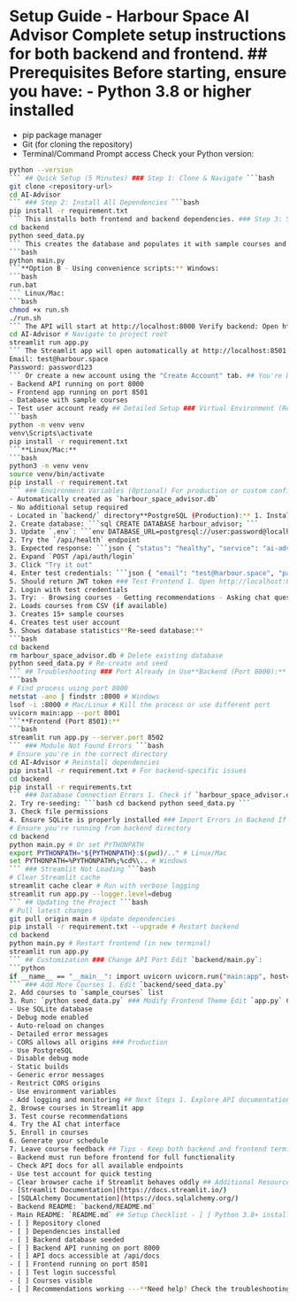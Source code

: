 ﻿# Setup Guide - Harbour Space AI Advisor Complete setup instructions for both backend and frontend. ## Prerequisites Before starting, ensure you have: - Python 3.8 or higher installed
- pip package manager
- Git (for cloning the repository)
- Terminal/Command Prompt access Check your Python version:
```bash
python --version
``` ## Quick Setup (5 Minutes) ### Step 1: Clone & Navigate ```bash
git clone <repository-url>
cd AI-Advisor
``` ### Step 2: Install All Dependencies ```bash
pip install -r requirement.txt
``` This installs both frontend and backend dependencies. ### Step 3: Setup Backend ```bash
cd backend
python seed_data.py
``` This creates the database and populates it with sample courses and a test user. ### Step 4: Start Backend API**Option A - Using Python directly:**
```bash
python main.py
```**Option B - Using convenience scripts:** Windows:
```bash
run.bat
``` Linux/Mac:
```bash
chmod +x run.sh
./run.sh
``` The API will start at http://localhost:8000 Verify backend: Open http://localhost:8000/api/docs ### Step 5: Start Frontend Open a**new terminal window** (keep backend running), then: ```bash
cd AI-Advisor # Navigate to project root
streamlit run app.py
``` The Streamlit app will open automatically at http://localhost:8501 ## Login to the Application Use the test account created during setup: ```
Email: test@harbour.space
Password: password123
``` Or create a new account using the "Create Account" tab. ## You're Done! You should now have:
- Backend API running on port 8000
- Frontend app running on port 8501
- Database with sample courses
- Test user account ready ## Detailed Setup ### Virtual Environment (Recommended) For a cleaner installation, use a virtual environment:**Windows:**
```bash
python -m venv venv
venv\Scripts\activate
pip install -r requirement.txt
```**Linux/Mac:**
```bash
python3 -m venv venv
source venv/bin/activate
pip install -r requirement.txt
``` ### Environment Variables (Optional) For production or custom configuration: 1. Copy the example file: ```bash cd backend cp .env.example .env ``` 2. Edit `.env` with your settings: ```env SECRET_KEY=your-secure-secret-key DATABASE_URL=sqlite:///./harbour_space_advisor.db ACCESS_TOKEN_EXPIRE_MINUTES=1440 ``` ### Database Configuration**SQLite (Default - Development):**
- Automatically created as `harbour_space_advisor.db`
- No additional setup required
- Located in `backend/` directory**PostgreSQL (Production):** 1. Install PostgreSQL
2. Create database: ```sql CREATE DATABASE harbour_advisor; ```
3. Update `.env`: ```env DATABASE_URL=postgresql://user:password@localhost:5432/harbour_advisor ``` ## Verifying Installation ### Test Backend 1. Open http://localhost:8000/api/docs
2. Try the `/api/health` endpoint
3. Expected response: ```json { "status": "healthy", "service": "ai-advisor-api" } ``` ### Test Authentication 1. In Swagger UI (http://localhost:8000/api/docs)
2. Expand `POST /api/auth/login`
3. Click "Try it out"
4. Enter test credentials: ```json { "email": "test@harbour.space", "password": "password123" } ```
5. Should return JWT token ### Test Frontend 1. Open http://localhost:8501
2. Login with test credentials
3. Try: - Browsing courses - Getting recommendations - Asking chat questions - Viewing your schedule ## Database Seeding The `seed_data.py` script does: 1. Creates all database tables
2. Loads courses from CSV (if available)
3. Creates 15+ sample courses
4. Creates test user account
5. Shows database statistics**Re-seed database:**
```bash
cd backend
rm harbour_space_advisor.db # Delete existing database
python seed_data.py # Re-create and seed
``` ## Troubleshooting ### Port Already in Use**Backend (Port 8000):**
```bash
# Find process using port 8000
netstat -ano | findstr :8000 # Windows
lsof -i :8000 # Mac/Linux # Kill the process or use different port
uvicorn main:app --port 8001
```**Frontend (Port 8501):**
```bash
streamlit run app.py --server.port 8502
``` ### Module Not Found Errors ```bash
# Ensure you're in the correct directory
cd AI-Advisor # Reinstall dependencies
pip install -r requirement.txt # For backend-specific issues
cd backend
pip install -r requirements.txt
``` ### Database Connection Errors 1. Check if `harbour_space_advisor.db` exists in `backend/`
2. Try re-seeding: ```bash cd backend python seed_data.py ```
3. Check file permissions
4. Ensure SQLite is properly installed ### Import Errors in Backend If you see "No module named 'backend'": ```bash
# Ensure you're running from backend directory
cd backend
python main.py # Or set PYTHONPATH
export PYTHONPATH="${PYTHONPATH}:$(pwd)/.." # Linux/Mac
set PYTHONPATH=%PYTHONPATH%;%cd%\.. # Windows
``` ### Streamlit Not Loading ```bash
# Clear Streamlit cache
streamlit cache clear # Run with verbose logging
streamlit run app.py --logger.level=debug
``` ## Updating the Project ```bash
# Pull latest changes
git pull origin main # Update dependencies
pip install -r requirement.txt --upgrade # Restart backend
cd backend
python main.py # Restart frontend (in new terminal)
streamlit run app.py
``` ## Customization ### Change API Port Edit `backend/main.py`:
```python
if __name__ == "__main__": import uvicorn uvicorn.run("main:app", host="0.0.0.0", port=8080, reload=True)
``` ### Add More Courses 1. Edit `backend/seed_data.py`
2. Add courses to `sample_courses` list
3. Run: `python seed_data.py` ### Modify Frontend Theme Edit `app.py` CSS in the `<style>` section around line 26. ## Development vs Production ### Development
- Use SQLite database
- Debug mode enabled
- Auto-reload on changes
- Detailed error messages
- CORS allows all origins ### Production
- Use PostgreSQL
- Disable debug mode
- Static builds
- Generic error messages
- Restrict CORS origins
- Use environment variables
- Add logging and monitoring ## Next Steps 1. Explore API documentation: http://localhost:8000/api/docs
2. Browse courses in Streamlit app
3. Test course recommendations
4. Try the AI chat interface
5. Enroll in courses
6. Generate your schedule
7. Leave course feedback ## Tips - Keep both backend and frontend terminals open
- Backend must run before frontend for full functionality
- Check API docs for all available endpoints
- Use test account for quick testing
- Clear browser cache if Streamlit behaves oddly ## Additional Resources - [FastAPI Documentation](https://fastapi.tiangolo.com/)
- [Streamlit Documentation](https://docs.streamlit.io/)
- [SQLAlchemy Documentation](https://docs.sqlalchemy.org/)
- Backend README: `backend/README.md`
- Main README: `README.md` ## Setup Checklist - [ ] Python 3.8+ installed
- [ ] Repository cloned
- [ ] Dependencies installed
- [ ] Backend database seeded
- [ ] Backend API running on port 8000
- [ ] API docs accessible at /api/docs
- [ ] Frontend running on port 8501
- [ ] Test login successful
- [ ] Courses visible
- [ ] Recommendations working ---**Need help? Check the troubleshooting section or review the API documentation.**
